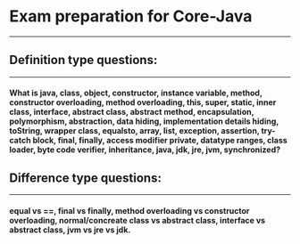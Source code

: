 # Exam preparation for Core-Java
****
## Definition type questions:
---
#### What is java, class, object, constructor, instance variable, method, constructor overloading, method overloading, this, super, static, inner class, interface, abstract class, abstract method, encapsulation, polymorphism, abstraction, data hiding, implementation details hiding, toString, wrapper class, equalsto, array, list, exception, assertion, try-catch block, final, finally, access modifier private, datatype ranges, class loader, byte code verifier, inheritance, java, jdk, jre, jvm, synchronized?

## Difference type questions:
---
#### equal vs ==, final vs finally, method overloading vs constructor overloading, normal/concreate class vs abstract class, interface vs abstract class, jvm vs jre vs jdk.
